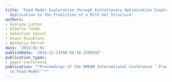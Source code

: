 ```yaml
---
title: 'Food Model Exploration through Evolutionary Optimisation Coupled with Visualisation:
  Application to the Prediction of a Milk Gel Structure'
authors:
- Evelyne Lutton
- Alberto Tonda
- Sebastien Gaucel
- Alain Riaublanc
- Nathalie Perrot
date: '2013-01-01'
publishDate: '2024-12-13T08:56:18.159019Z'
publication_types:
- paper-conference
publication: "*Proceedings of the DREAM International Conference ``From Model Foods
  to Food Model''*"
---
```

